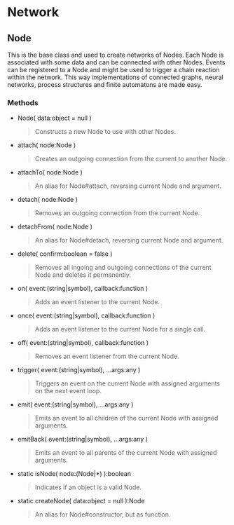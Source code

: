 # Network

## Node
This is the base class and used to create networks of Nodes. Each Node is associated with some data and can be connected with other Nodes. Events can be registered to a Node and might be used to trigger a chain reaction within the network. This way implementations of connected graphs, neural networks, process structures and finite automatons are made easy.

### Methods
- Node( data:object = null )
    > Constructs a new Node to use with other Nodes.
- attach( node:Node )
    > Creates an outgoing connection from the current to another Node.
- attachTo( node:Node )
    > An alias for Node#attach, reversing current Node and argument.
- detach( node:Node )
    > Removes an outgoing connection from the current Node.
- detachFrom( node:Node )
    > An alias for Node#detach, reversing current Node and argument.
- delete( confirm:boolean = false )
    > Removes all ingoing and outgoing connections of the current Node and deletes it permanently.
- on( event:(string|symbol), callback:function )
    > Adds an event listener to the current Node.
- once( event:(string|symbol), callback:function )
    > Adds an event listener to the current Node for a single call.
- off( event:(string|symbol), callback:function )
    > Removes an event listener from the current Node.
- trigger( event:(string|symbol), ...args:any )
    > Triggers an event on the current Node with assigned arguments on the next event loop.
- emit( event:(string|symbol), ...args:any )
    > Emits an event to all children of the current Node with assigned arguments.
- emitBack( event:(string|symbol), ...args:any )
    > Emits an event to all parents of the current Node with assigned arguments.
- static isNode( node:(Node|*) ):boolean
    > Indicates if an object is a valid Node.
- static createNode( data:object = null ):Node
    > An alias for Node#constructor, but as function.
